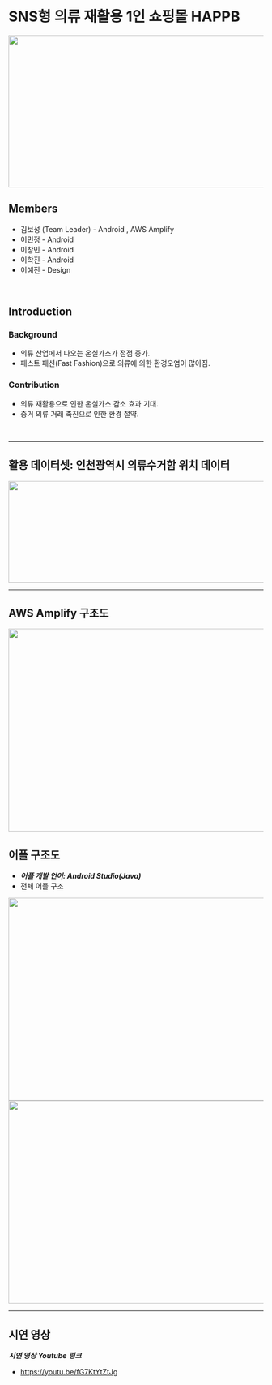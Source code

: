 # SNS형 의류 재활용 1인 쇼핑몰 HAPPB
<img src="https://github.com/BOSEONG000126/AWS_Hackathon-HAPPB/assets/116350240/90f06406-033e-42cd-b7cb-0eb3bef905b4"  width="800" height="300">


## Members
  * 김보성 (Team Leader) - Android , AWS Amplify
  * 이민정 - Android
  * 이창민 - Android
  * 이학진 - Android
  * 이예진 - Design
<br/>

## Introduction
### Background
  + 의류 산업에서 나오는 온실가스가 점점 증가.
  + 패스트 패션(Fast Fashion)으로 의류에 의한 환경오염이 많아짐.

### Contribution
  + 의류 재활용으로 인한 온실가스 감소 효과 기대.
  + 중거 의류 거래 촉진으로 인한 환경 절약.
<br/>

---
## 활용 데이터셋: 인천광역시 의류수거함 위치 데이터
<img src="https://github.com/BOSEONG000126/AWS_Hackathon-HAPPB/assets/116350240/5fafe5db-4cd9-451f-90c6-7745f6a88ccc"  width="800" height="200">

---
## AWS Amplify 구조도
<img src="https://github.com/BOSEONG000126/AWS_Hackathon-HAPPB/assets/116350240/efdb9e20-1180-4026-8a1d-7f19b9911512"  width="800" height="400">


## 어플 구조도
* ***어플 개발 언어: Android Studio(Java)***
* 전체 어플 구조
<img src="https://github.com/BOSEONG000126/AWS_Hackathon-HAPPB/assets/116350240/a780ad79-e47b-4113-9003-03193ca52a50"  width="800" height="400">
<img src="https://github.com/BOSEONG000126/AWS_Hackathon-HAPPB/assets/116350240/c233140d-f239-41d7-b66f-e53c32197a73"  width="800" height="400">

---
## 시연 영상
***시연 영상 Youtube 링크***
* https://youtu.be/fG7KtYtZtJg


